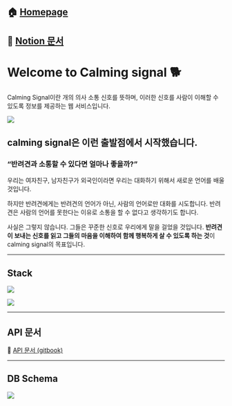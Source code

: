 ## 🏠 [Homepage](https://calming-signal.ml/) 
## 📝 [Notion 문서](https://www.notion.so/Calming-Signal-4ec7da92adeb4be69c7047f129831ae1)

# Welcome to Calming signal 🐕

Calming Signal이란 개의 의사 소통 신호를 뜻하며, 이러한 신호를 사람이 이해할 수 있도록 정보를 제공하는 웹 서비스입니다.

![](https://images.velog.io/images/qmasem/post/ecb83e80-edd0-45cd-8143-b978e2e33f5d/image.png)

## calming signal은 이런 출발점에서 시작했습니다.

### “반려견과 소통할 수 있다면 얼마나 좋을까?”

우리는 여자친구, 남자친구가 외국인이라면 우리는 대화하기 위해서
새로운 언어를 배울 것입니다.

하지만 반려견에게는 반려견의 언어가 아닌, 사람의 언어로만 대화를 시도합니다.
반려견은 사람의 언어를 못한다는 이유로 소통을 할 수 없다고 생각하기도 합니다.

사실은 그렇지 않습니다. 그들은 꾸준한 신호로 우리에게 말을 걸었을 것입니다.
**반려견이 보내는 신호를 읽고 그들의 마음을 이해하여 함께 행복하게 살 수 있도록 하는 것**이 calming signal의 목표입니다.

***

## Stack

![](https://images.velog.io/images/qmasem/post/b6f363cd-9c4c-4783-a3ef-7d50e635b23a/image.png)

![](https://images.velog.io/images/qmasem/post/c462ab10-6729-4af4-80a1-d9d658f94217/image.png)

***

## API 문서

📎 [API 문서 (gitbook)](https://app.gitbook.com/@positive1attraction/s/calming-signal-api/)

***

## DB Schema

![](https://images.velog.io/images/qmasem/post/294258f5-bb52-4b5b-908e-ec748740ec5a/image.png)
